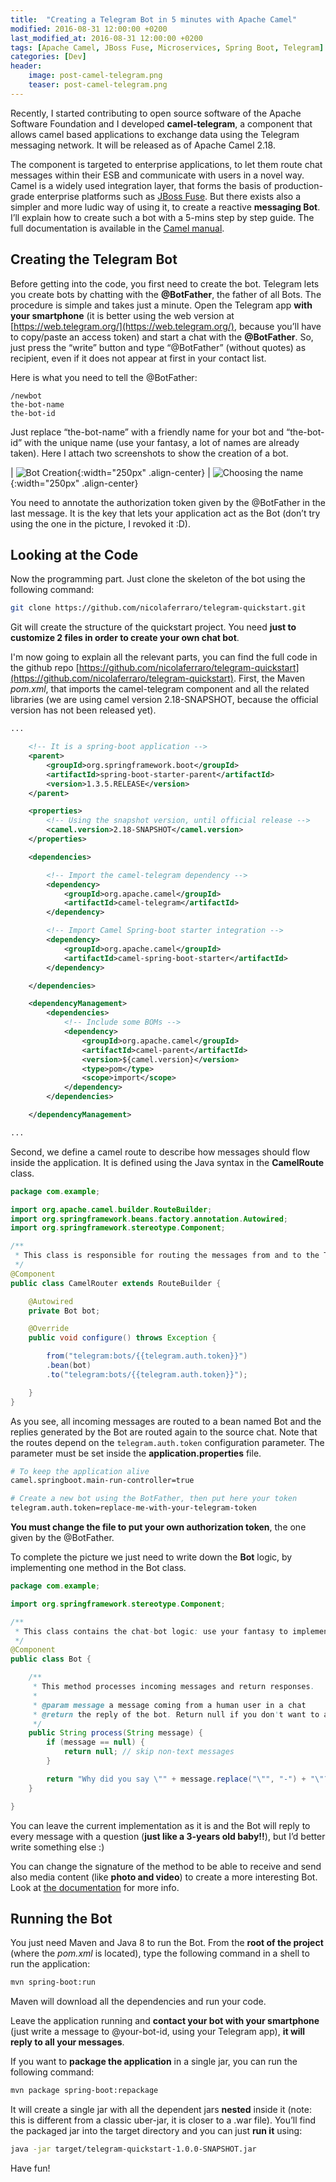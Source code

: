 ```yaml
---
title:  "Creating a Telegram Bot in 5 minutes with Apache Camel"
modified: 2016-08-31 12:00:00 +0200
last_modified_at: 2016-08-31 12:00:00 +0200
tags: [Apache Camel, JBoss Fuse, Microservices, Spring Boot, Telegram]
categories: [Dev]
header:
    image: post-camel-telegram.png
    teaser: post-camel-telegram.png
---
```

Recently, I started contributing to open source software of the Apache Software Foundation and I developed
**camel-telegram**, a component that allows camel based applications to exchange data using the Telegram messaging network.
It will be released as of Apache Camel 2.18.

The component is targeted to enterprise applications, to let them route chat messages within their ESB and communicate with users in a novel way.
Camel is a widely used integration layer, that forms the basis of production-grade enterprise platforms such as [JBoss Fuse](http://www.jboss.org/products/fuse/overview/).
But there exists also a simpler and more ludic way of using it, to create a reactive **messaging Bot**. I’ll explain how to create such a bot with a 5-mins step by step guide.
The full documentation is available in the [Camel manual](http://camel.apache.org/telegram.html).

## Creating the Telegram Bot
Before getting into the code, you first need to create the bot.
Telegram lets you create bots by chatting with the **@BotFather**, the father of all Bots.
The procedure is simple and takes just a minute. Open the Telegram app **with your smartphone**
(it is better using the web version at [https://web.telegram.org/](https://web.telegram.org/), because you’ll have to copy/paste an access token) and start a chat with the **@BotFather**.
So, just press the “write” button and type “@BotFather” (without quotes) as recipient, even if it does not appear at first in your contact list.

Here is what you need to tell the @BotFather:

```
/newbot
the-bot-name
the-bot-id
```

Just replace “the-bot-name” with a friendly name for your bot and “the-bot-id” with the unique name
(use your fantasy, a lot of names are already taken). Here I attach two screenshots to show the creation of a bot.

| ![Bot Creation](/images/telegram-1.jpg){:width="250px" .align-center} | ![Choosing the name](/images/telegram-2.jpg){:width="250px" .align-center}

You need to annotate the authorization token given by the @BotFather in the last message.
It is the key that lets your application act as the Bot (don’t try using the one in the picture, I revoked it :D).

## Looking at the Code
Now the programming part. Just clone the skeleton of the bot using the following command:

```bash
git clone https://github.com/nicolaferraro/telegram-quickstart.git
```

Git will create the structure of the quickstart project. You need **just to customize 2 files in order to create your own chat bot**.

I'm now going to explain all the relevant parts, you can find the full code in the github repo [https://github.com/nicolaferraro/telegram-quickstart](https://github.com/nicolaferraro/telegram-quickstart). First, the Maven *pom.xml*,
that imports the camel-telegram component and all the related libraries (we are using camel version 2.18-SNAPSHOT, because the official version has not been released yet).

```xml
...

    <!-- It is a spring-boot application -->
    <parent>
        <groupId>org.springframework.boot</groupId>
        <artifactId>spring-boot-starter-parent</artifactId>
        <version>1.3.5.RELEASE</version>
    </parent>

    <properties>
        <!-- Using the snapshot version, until official release -->
        <camel.version>2.18-SNAPSHOT</camel.version>
    </properties>

    <dependencies>

        <!-- Import the camel-telegram dependency -->
        <dependency>
            <groupId>org.apache.camel</groupId>
            <artifactId>camel-telegram</artifactId>
        </dependency>

        <!-- Import Camel Spring-boot starter integration -->
        <dependency>
            <groupId>org.apache.camel</groupId>
            <artifactId>camel-spring-boot-starter</artifactId>
        </dependency>

    </dependencies>

    <dependencyManagement>
        <dependencies>
            <!-- Include some BOMs -->
            <dependency>
                <groupId>org.apache.camel</groupId>
                <artifactId>camel-parent</artifactId>
                <version>${camel.version}</version>
                <type>pom</type>
                <scope>import</scope>
            </dependency>
        </dependencies>

    </dependencyManagement>

...
```

Second, we define a camel route to describe how messages should flow inside the application. It is defined using the Java syntax in the **CamelRoute** class.

```java
package com.example;

import org.apache.camel.builder.RouteBuilder;
import org.springframework.beans.factory.annotation.Autowired;
import org.springframework.stereotype.Component;

/**
 * This class is responsible for routing the messages from and to the Telegram chat.
 */
@Component
public class CamelRouter extends RouteBuilder {

    @Autowired
    private Bot bot;

    @Override
    public void configure() throws Exception {

        from("telegram:bots/{{telegram.auth.token}}")
        .bean(bot)
        .to("telegram:bots/{{telegram.auth.token}}");

    }
}
```

As you see, all incoming messages are routed to a bean named Bot and the replies generated by the Bot are routed again to the source chat.
Note that the routes depend on the `telegram.auth.token` configuration parameter. The parameter must be set inside the **application.properties** file.

```bash
# To keep the application alive
camel.springboot.main-run-controller=true

# Create a new bot using the BotFather, then put here your token
telegram.auth.token=replace-me-with-your-telegram-token
```

**You must change the file to put your own authorization token**, the one given by the @BotFather.

To complete the picture we just need to write down the **Bot** logic, by implementing one method in the Bot class.

```java
package com.example;

import org.springframework.stereotype.Component;

/**
 * This class contains the chat-bot logic: use your fantasy to implement your own Bot.
 */
@Component
public class Bot {

    /**
     * This method processes incoming messages and return responses.
     *
     * @param message a message coming from a human user in a chat
     * @return the reply of the bot. Return null if you don't want to answer
     */
    public String process(String message) {
        if (message == null) {
            return null; // skip non-text messages
        }

        return "Why did you say \"" + message.replace("\"", "-") + "\"?";
    }

}
```

You can leave the current implementation as it is and the Bot will reply to every message with a question (**just like a 3-years old baby!!**), but I’d better write something else :)

You can change the signature of the method to be able to receive and send also media content (like **photo and video**) to create a more interesting Bot.
Look at [the documentation](http://camel.apache.org/telegram.html) for more info.


## Running the Bot
You just need Maven and Java 8 to run the Bot. From the **root of the project** (where the *pom.xml* is located), type the following command in a shell to run the application:

```bash
mvn spring-boot:run
```

Maven will download all the dependencies and run your code.

Leave the application running and **contact your bot with your smartphone**
(just write a message to @your-bot-id, using your Telegram app), **it will reply to all your messages**.

If you want to **package the application** in a single jar, you can run the following command:

```bash
mvn package spring-boot:repackage
```

It will create a single jar with all the dependent jars **nested** inside it (note: this is different from a classic uber-jar, it is closer to a .war file).
You’ll find the packaged jar into the target directory and you can just **run it** using:

```bash
java -jar target/telegram-quickstart-1.0.0-SNAPSHOT.jar
```

Have fun!